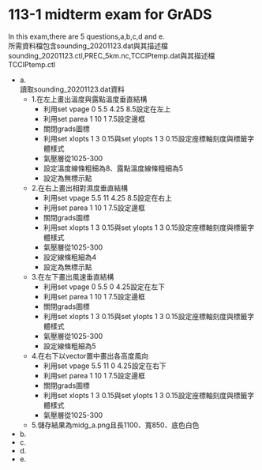 # 113-1 midterm exam for GrADS
In this exam,there are 5 questions,a,b,c,d and e.  
所需資料檔包含sounding_20201123.dat與其描述檔sounding_20201123.ctl,PREC_5km.nc,TCCIPtemp.dat與其描述檔TCCIPtemp.ctl  
- a.  
  讀取sounding_20201123.dat資料  
  - 1.在左上畫出溫度與露點溫度垂直結構
    - 利用set vpage 0 5.5 4.25 8.5設定在左上
    - 利用set parea 1 10 1 7.5設定邊框
    - 關閉grads圖標
    - 利用set xlopts 1 3 0.15與set ylopts 1 3 0.15設定座標軸刻度與標籤字體樣式
    - 氣壓層從1025-300
    - 設定溫度線條粗細為8、露點溫度線條粗細為5
    - 設定為無標示點
  - 2.在右上畫出相對濕度垂直結構  
    - 利用set vpage 5.5 11 4.25 8.5設定在右上
    - 利用set parea 1 10 1 7.5設定邊框
    - 關閉grads圖標
    - 利用set xlopts 1 3 0.15與set ylopts 1 3 0.15設定座標軸刻度與標籤字體樣式
    - 氣壓層從1025-300
    - 設定線條粗細為4
    - 設定為無標示點  
  - 3.在左下畫出風速垂直結構
    - 利用set vpage 0 5.5 0 4.25設定在左下
    - 利用set parea 1 10 1 7.5設定邊框
    - 關閉grads圖標
    - 利用set xlopts 1 3 0.15與set ylopts 1 3 0.15設定座標軸刻度與標籤字體樣式
    - 氣壓層從1025-300
    - 設定線條粗細為5  
  - 4.在右下以vector置中畫出各高度風向
    - 利用set vpage 5.5 11 0 4.25設定在右下
    - 利用set parea 1 10 1 7.5設定邊框
    - 關閉grads圖標
    - 利用set xlopts 1 3 0.15與set ylopts 1 3 0.15設定座標軸刻度與標籤字體樣式
    - 氣壓層從1025-300
  - 5.儲存結果為midg_a.png且長1100、寬850、底色白色
- b.
- c.
- d.
- e.
